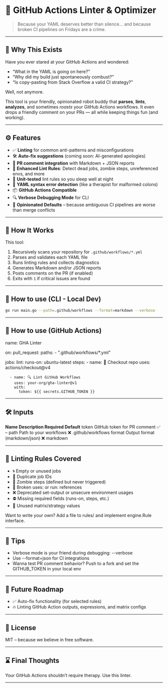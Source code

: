 # 🤖 GitHub Actions Linter & Optimizer

> Because your YAML deserves better than silence… and because broken CI pipelines on Fridays are a crime.

---

## 🧠 Why This Exists

Have you ever stared at your GitHub Actions and wondered:

- “What in the YAML is going on here?”
- “Why did my build just spontaneously combust?”
- “Is copy-pasting from Stack Overflow a valid CI strategy?”

Well, not anymore.

This tool is your friendly, opinionated robot buddy that **parses**, **lints**, **analyzes**, and sometimes *roasts* your GitHub Actions workflows. It even drops a friendly comment on your PRs — all while keeping things fun (and working).


---

## ⚙️ Features

- ✅ **Linting** for common anti-patterns and misconfigurations  
- 🛠 **Auto-fix suggestions** (coming soon: AI-generated apologies)
- 💬 **PR comment integration** with Markdown + JSON reports
- 🧙 **Enhanced Lint Rules**: Detect dead jobs, zombie steps, unreferenced envs, and more
- 🧪 **Unit-tested** lint rules so you sleep well at night
- 🐛 **YAML syntax error detection** (like a therapist for malformed colons)
- 📦 **GitHub Actions Compatible**
- 🔍 **Verbose Debugging Mode** for CLI 
- 🎯 **Opinionated Defaults** – because ambiguous CI pipelines are worse than merge conflicts

---

## 🚀 How It Works

This tool:

1. Recursively scans your repository for `.github/workflows/*.yml`
2. Parses and validates each YAML file
3. Runs linting rules and collects diagnostics
4. Generates Markdown and/or JSON reports
5. Posts comments on the PR (if enabled)
6. Exits with `1` if critical issues are found

---

## 🧪 How to use (CLI - Local Dev)

```bash
go run main.go --path=.github/workflows --format=markdown --verbose
```

---

## 🧪 How to use (GitHub Actions)

name: GHA Linter

on:
  pull_request:
    paths:
      - ".github/workflows/*.yml"

jobs:
  lint:
    runs-on: ubuntu-latest
    steps:
      - name: 🧾 Checkout repo
        uses: actions/checkout@v4

      - name: 🔍 Lint GitHub Workflows
        uses: your-org/gha-linter@v1
        with:
          token: ${{ secrets.GITHUB_TOKEN }}


---

## 🛠 Inputs

**Name	Description	                    Required	Default**
token	GitHub token for PR comment	      ✅	        –
path	Path to your workflows	          ❌	       .github/workflows
format	Output format (markdown/json)	  ❌	       markdown

---

## 🧠 Linting Rules Covered

- 🌀 Empty or unused jobs
- 🔁 Duplicate job IDs
- 🧟 Zombie steps (defined but never triggered)
- 🔗 Broken uses: or run: references
- ❌ Deprecated set-output or unsecure environment usages
- ⛔ Missing required fields (runs-on, steps, etc.)
- 👻 Unused matrix/strategy values

Want to write your own? Add a file to rules/ and implement engine.Rule interface.

---

## 🧙 Tips
- Verbose mode is your friend during debugging: --verbose
- Use --format=json for CI integrations
- Wanna test PR comment behavior? Push to a fork and set the GITHUB_TOKEN in your local env

---

## 🧹 Future Roadmap
- ✅ Auto-fix functionality (for selected rules)
- 🔥 Linting GitHub Action outputs, expressions, and matrix configs

---

## 📄 License
MIT – because we believe in free software.

---

## ⌛ Final Thoughts
Your GitHub Actions shouldn’t require therapy. Use this linter.

---
